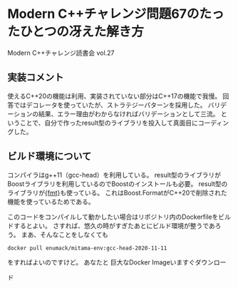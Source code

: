 # Modern C++チャレンジ問題67のたったひとつの冴えた解き方
Modern C++チャレンジ読書会 vol.27

## 実装コメント

使えるC++20の機能は利用、実装されていない部分はC++17の機能で我慢。
回答ではデコレータを使っていたが、ストラテジーパターンを採用した。
バリデーションの結果、エラー理由がわからなければバリデーションとして三流。
ということで、自分で作ったresult型のライブラリを投入して真面目にコーディングした。

## ビルド環境について

コンパイラはg++11（gcc-head）を利用している。
result型のライブラリがBoostライブラリを利用しているのでBoostのインストールも必要。
result型のライブラリが[{fmt}](https://github.com/fmtlib/fmt)も使っている。
これはBoost.FormatがC++20で削除された機能を使っているためである。

このコードをコンパイルして動かしたい場合はリポジトリ内のDockerfileをビルドするとよい。
さすれば、悠久の時がすぎたあとにビルド環境が整うであろう。
まあ、そんなことをしなくても
```shell
docker pull enumack/mitama-env:gcc-head-2020-11-11
```
をすればよいのですけど。
あなたと
巨大なDocker Imageいますぐダウンロー

ド
